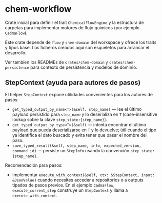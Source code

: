 # chem-workflow

Crate inicial para definir el trait `ChemicalFlowEngine` y la estructura de
carpetas para implementar motores de flujo quimicos (por ejemplo `CadmaFlow`).

Este crate depende de `flow` y `chem-domain` del workspace y ofrece los
traits y tipos base. Los ficheros creados aqui son esqueletos para arrancar el
desarrollo.

Ver tambien los READMEs de `crates/chem-domain` y `crates/chem-persistence` para
contexto de persistencia y modelos de dominio.

## StepContext (ayuda para autores de pasos)

El helper `StepContext` expone utilidades convenientes para los autores de
pasos:

- `get_typed_output_by_name<T>(&self, step_name)` — lee el último payload
	persistido para `step_name` y lo deserializa en `T` (case-insensitive
	lookup sobre la clave `step_state:{step_name}`).
- `get_typed_output_by_type<T>(&self)` — intenta encontrar el último payload
	que pueda deserializarse en `T` y lo devuelve; útil cuando el tipo ya
	identifica el dato buscado y evita tener que pasar el nombre del paso.
- `save_typed_result(&self, step_name, info, expected_version, command_id)` —
	persiste un `StepInfo` usando la convención `step_state:{step_name}`.

Recomendación para pasos:

- Implementar `execute_with_context(&self, ctx: &StepContext, input: &JsonValue)`
	cuando necesites acceder a repositorios o a outputs tipados de pasos
	previos. En el ejemplo `CadmaFlow`, `execute_current_step` construye un
	`StepContext` y llama a `execute_with_context`.
